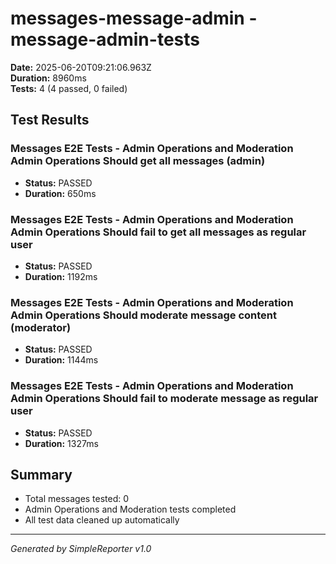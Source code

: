 # messages-message-admin - message-admin-tests

**Date:** 2025-06-20T09:21:06.963Z  
**Duration:** 8960ms  
**Tests:** 4 (4 passed, 0 failed)

## Test Results


### Messages E2E Tests - Admin Operations and Moderation Admin Operations Should get all messages (admin)
- **Status:** PASSED
- **Duration:** 650ms



### Messages E2E Tests - Admin Operations and Moderation Admin Operations Should fail to get all messages as regular user
- **Status:** PASSED
- **Duration:** 1192ms



### Messages E2E Tests - Admin Operations and Moderation Admin Operations Should moderate message content (moderator)
- **Status:** PASSED
- **Duration:** 1144ms



### Messages E2E Tests - Admin Operations and Moderation Admin Operations Should fail to moderate message as regular user
- **Status:** PASSED
- **Duration:** 1327ms



## Summary

- Total messages tested: 0
- Admin Operations and Moderation tests completed
- All test data cleaned up automatically

---
*Generated by SimpleReporter v1.0*

